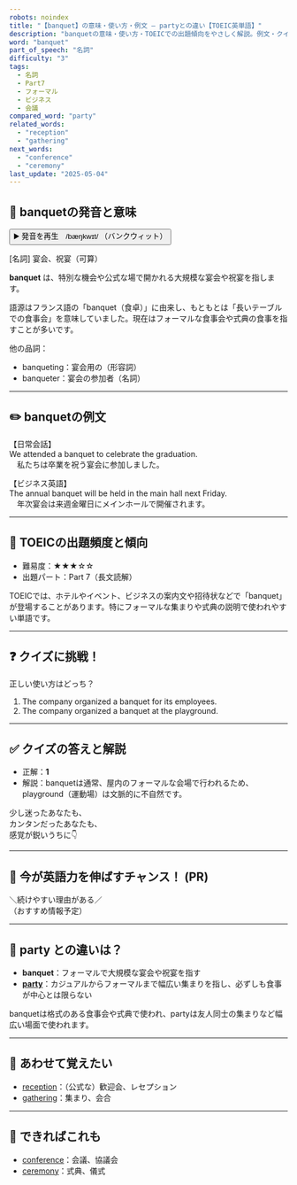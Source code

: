 ```yaml
---
robots: noindex
title: "【banquet】の意味・使い方・例文 ― partyとの違い【TOEIC英単語】"
description: "banquetの意味・使い方・TOEICでの出題傾向をやさしく解説。例文・クイズ付きでpartyとの違いもわかりやすく学べます。"
word: "banquet"
part_of_speech: "名詞"
difficulty: "3"
tags:
  - 名詞
  - Part7
  - フォーマル
  - ビジネス
  - 会議
compared_word: "party"
related_words:
  - "reception"
  - "gathering"
next_words:
  - "conference"
  - "ceremony"
last_update: "2025-05-04"
---
```


## 🔰 banquetの発音と意味

<button class="play-audio" onclick="playTTS('banquet')">
  <span class="play-audio-main">
    ▶️ 発音を再生　/bæŋkwɪt/
  </span>
  <span class="play-audio-sub">
    （バンクウィット）
  </span>
</button>

[名詞] 宴会、祝宴（可算）

**banquet** は、特別な機会や公式な場で開かれる大規模な宴会や祝宴を指します。

語源はフランス語の「banquet（食卓）」に由来し、もともとは「長いテーブルでの食事会」を意味していました。現在はフォーマルな食事会や式典の食事を指すことが多いです。

他の品詞：  
- banqueting：宴会用の（形容詞）
- banqueter：宴会の参加者（名詞）

---

## ✏️ banquetの例文

【日常会話】  
We attended a banquet to celebrate the graduation.  
　私たちは卒業を祝う宴会に参加しました。

【ビジネス英語】  
The annual banquet will be held in the main hall next Friday.  
　年次宴会は来週金曜日にメインホールで開催されます。

---

## 🎯 TOEICの出題頻度と傾向

- 難易度：★★★☆☆
- 出題パート：Part 7（長文読解）

TOEICでは、ホテルやイベント、ビジネスの案内文や招待状などで「banquet」が登場することがあります。特にフォーマルな集まりや式典の説明で使われやすい単語です。

---

## ❓ クイズに挑戦！

正しい使い方はどっち？

1. The company organized a banquet for its employees.  
2. The company organized a banquet at the playground.

---

## ✅ クイズの答えと解説

- 正解：**1**
- 解説：banquetは通常、屋内のフォーマルな会場で行われるため、playground（運動場）は文脈的に不自然です。

少し迷ったあなたも、  
カンタンだったあなたも、  
感覚が鋭いうちに👇️

---

## 🚀 今が英語力を伸ばすチャンス！ (PR)

<div class="info-center">
＼続けやすい理由がある／<br>  
（おすすめ情報予定）
</div>

---

## 🤔  party との違いは？

- **banquet**：フォーマルで大規模な宴会や祝宴を指す
- **[party](/party)**：カジュアルからフォーマルまで幅広い集まりを指し、必ずしも食事が中心とは限らない

banquetは格式のある食事会や式典で使われ、partyは友人同士の集まりなど幅広い場面で使われます。

---

## 🧩 あわせて覚えたい

- [reception](/reception)：（公式な）歓迎会、レセプション
- [gathering](/gathering)：集まり、会合

---

## 📖 できればこれも

- [conference](/conference)：会議、協議会
- [ceremony](/ceremony)：式典、儀式

<!-- cvid: aid06_bid49 -->

